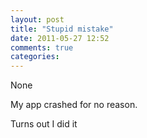 ```yaml
---
layout: post
title: "Stupid mistake"
date: 2011-05-27 12:52
comments: true
categories: 
---
```


None



My app crashed for no reason.




Turns out I did it 


